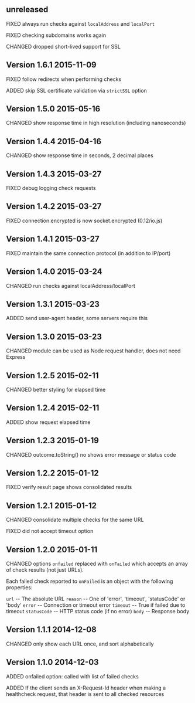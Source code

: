 ## unreleased

FIXED always run checks against `localAddress` and `localPort`

FIXED checking subdomains works again

CHANGED dropped short-lived support for SSL


## Version 1.6.1  2015-11-09

FIXED follow redirects when performing checks

ADDED skip SSL certificate validation via `strictSSL` option


## Version 1.5.0  2015-05-16

CHANGED show response time in high resolution (including nanoseconds)


## Version 1.4.4  2015-04-16

CHANGED show response time in seconds, 2 decimal places


## Version 1.4.3  2015-03-27

FIXED debug logging check requests


## Version 1.4.2  2015-03-27

FIXED connection.encrypted is now socket.encrypted (0.12/io.js)


## Version 1.4.1  2015-03-27

FIXED maintain the same connection protocol (in addition to IP/port)


## Version 1.4.0  2015-03-24

CHANGED run checks against localAddress/localPort


## Version 1.3.1  2015-03-23

ADDED send user-agent header, some servers require this


## Version 1.3.0  2015-03-23

CHANGED module can be used as Node request handler, does not need Express


## Version 1.2.5  2015-02-11

CHANGED better styling for elapsed time


## Version 1.2.4  2015-02-11

ADDED show request elapsed time


## Version 1.2.3  2015-01-19

CHANGED outcome.toString() no shows error message or status code


## Version 1.2.2  2015-01-12

FIXED verify result page shows consolidated results


## Version 1.2.1  2015-01-12

CHANGED consolidate multiple checks for the same URL

FIXED did not accept timeout option


## Version 1.2.0  2015-01-11

CHANGED options `onfailed` replaced with `onFailed` which accepts an array of
check results (not just URLs).

Each failed check reported to `onFailed` is an object with the following
properties:

`url`         -- The absolute URL
`reason`      -- One of 'error', 'timeout', 'statusCode' or 'body'
`error`       -- Connection or timeout error
`timeout`     -- True if failed due to timeout
`statusCode`  -- HTTP status code (if no error)
`body`        -- Response body


## Version 1.1.1  2014-12-08

CHANGED only show each URL once, and sort alphabetically


## Version 1.1.0  2014-12-03

ADDED onfailed option: called with list of failed checks

ADDED If the client sends an X-Request-Id header when making a healthcheck
request, that header is sent to all checked resources

